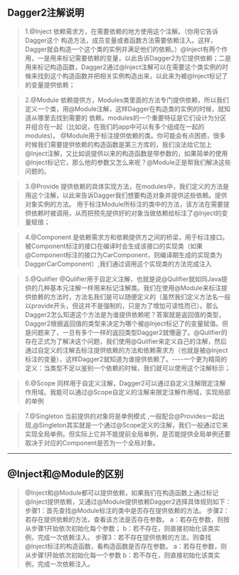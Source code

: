 ## Dagger2注解说明

>1.@Inject
 依赖需求方，在需要依赖的地方使用这个注解。（你用它告诉Dagger这个 构造方法，成员变量或者函数方法需要依赖注入。这样，Dagger就会构造一个这个类的实例并满足他们的依赖。）@Inject有两个作用，一是用来标记需要依赖的变量，以此告诉Dagger2为它提供依赖；二是用来标记构造函数，Dagger2通过@Inject注解可以在需要这个类实例的时候来找到这个构造函数并把相关实例构造出来，以此来为被@Inject标记了的变量提供依赖；

> 2.@Module
 依赖提供方，Modules类里面的方法专门提供依赖，所以我们定义一个类，用@Module注解，这样Dagger在构造类的实例的时候，就知道从哪里去找到需要的 依赖。modules的一个重要特征是它们设计为分区并组合在一起（比如说，在我们的app中可以有多个组成在一起的modules)，
 @Module用于标注提供依赖的类。你可能会有点困惑，很多时候我们需要提供依赖的构造函数是第三方库的，我们没法给它加上@Inject注解，又比如说提供以来的构造函数是带参数的，如果简单的使用@Inject标记它，那么他的参数又怎么来呢？@Module正是帮我们解决这些问题的。

> 3.@Provide
提供依赖的具体实现方法，在modules中，我们定义的方法是用这个注解，以此来告诉Dagger我们想要构造对象并提供这些依赖。提供对象实例的方法。
用于标注Module所标注的类中的方法，该方法在需要提供依赖时被调用，从而把预先提供好的对象当做依赖给标注了@Inject的变量赋值；


>4.@Component
是依赖需求方和依赖提供方之间的桥梁，用于标注接口。被Component标注的接口在编译时会生成该接口的实现类（如果@Component标注的接口为CarComponent，则编译期生成的实现类为DaggerCarComponent）,我们通过调用这个实现类的方法完成注入

>5.@Qulifier
@Qulifier用于自定义注解，也就是说@Qulifier就如同Java提供的几种基本元注解一样用来标记注解类。我们在使用@Module来标注提供依赖的方法时，方法名我们是可以随便定义的（虽然我们定义方法名一般以provide开头，但这并不是强制的，只是为了增加可读性而已）。那么Dagger2怎么知道这个方法是为谁提供依赖呢？答案就是返回值的类型，Dagger2根据返回值的类型来决定为哪个被@Inject标记了的变量赋值。但是问题来了，一旦有多个一样的返回类型Dagger2就懵逼了。@Qulifier的存在正式为了解决这个问题，我们使用@Qulifier来定义自己的注解，然后通过自定义的注解去标注提供依赖的方法和依赖需求方（也就是被@Inject标注的变量），这样Dagger2就知道为谁提供依赖了。----一个更为精简的定义：当类型不足以鉴别一个依赖的时候，我们就可以使用这个注解标示；

>6.@Scope
 同样用于自定义注解，Dagger2可以通过自定义注解限定注解作用域。我能可以通过@Scope自定义的注解来限定注解作用域，实现局部的单例

>7.@Singleton
当前提供的对象将是单例模式 ,一般配合@Provides一起出现,@Singleton其实就是一个通过@Scope定义的注解，我们一般通过它来实现全局单例。但实际上它并不能提前全局单例，是否能提供全局单例还要取决于对应的Component是否为一个全局对象。

---

## @Inject和@Module的区别
> @Inject和@Module都可以提供依赖，如果我们在构造函数上通过标记@Inject提供依赖，又通过@Module提供依赖Dagger2选择具体规则如下：
 步骤1：首先查找@Module标注的类中是否存在提供依赖的方法。
 步骤2：若存在提供依赖的方法，查看该方法是否存在参数。
    a：若存在参数，则按从步骤1开始依次初始化每个参数；
    b：若不存在，则直接初始化该类实例，完成一次依赖注入。
 步骤3：若不存在提供依赖的方法，则查找@Inject标注的构造函数，看构造函数是否存在参数。
    a：若存在参数，则从步骤1开始依次初始化每一个参数
    b：若不存在，则直接初始化该类实例，完成一次依赖注入。